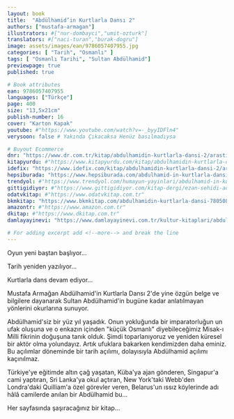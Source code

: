 ```yaml
---
layout: book
title:  "Abdülhamid’in Kurtlarla Dansı 2"
authors: ["mustafa-armagan"]
illustrators: #["nur-dombayci","umit-ozturk"]
translators: #["naci-turan","burak-dogru"]
image: assets/images/ean/9786057407955.jpg
categories: [ "Tarih", "Osmanlı" ]
tags: [ "Osmanlı Tarihi", "Sultan Abdülhamid"]
previewpage: true
published: true

# Book attributes
ean: 9786057407955
languages: ["Türkçe"]
page: 400
size: "13,5x21cm"
publish-number: 16
cover: "Karton Kapak"
youtube: #"https://www.youtube.com/watch?v=-_byyIDFln4"
verysoon: false # Yakında Çıkacaksa Henüz basılmadıysa

# Buyout Ecommerce
dnr: "https://www.dr.com.tr/kitap/abdulhamidin-kurtlarla-dansi-2/arastirma-tarih/tarih/osmanli-tarihi/urunno=0002010272001"
kitapyurdu: #"https://www.kitapyurdu.com/kitap/abdulhamidin-kurtlarla-dansi-1/599382.html"
idefix: "https://www.idefix.com/kitap/abdulhamidin-kurtlarla-dansi-2/arastirma-tarih/tarih/osmanli-tarihi/urunno=0002010272001"
hepsiburada: "https://www.hepsiburada.com/abdulhamid-in-kurtlarla-dansi-2-p-HBCV000037ZI4Q"
trendyol: #"https://www.trendyol.com/humayun-yayinlari/abdulhamid-in-kurtlarla-dansi-1-p-156300963"
gittigidiyor: #"https://www.gittigidiyor.com/kitap-dergi/ezan-sehidi-adnan-menderes_pdp_732728793"
odatvkitap: #"https://www.odatvkitap.com.tr"
bkmkitap: "https://www.bkmkitap.com/abdulhamidin-kurtlarla-dansi-780508?waw_keyword=Abd%C3%BClhamid%E2%80%99in%20Kurtlarla%20Dans%C4%B1%202"
amazontr: #"https://www.amazon.com.tr"
dkitap: #"https://www.dkitap.com.tr"
damlayayinevi: "https://www.damlayayinevi.com.tr/kultur-kitaplari/abdulhamid-in-kurtlarla-dansi-3"

# For adding excerpt add <!--more--> and break the line
---
```

Oyun yeni baştan başlıyor...

Tarih yeniden yazılıyor...

Kurtlarla dans devam ediyor...

Mustafa Armağan Abdülhamid'in Kurtlarla Dansı 2'de yine özgün belge ve bilgilere dayanarak Sultan Abdülhamid'in bugüne kadar anlatılmayan yönlerini okurlarına sunuyor.
<!--more-->

Abdülhamid'siz bir yüz yıl yaşadık.
Onun yokluğunda bir imparatorluğun un ufak oluşuna ve o enkazın içinden "küçük Osmanlı" diyebileceğimiz Misak-ı Milli fikrinin doğuşuna tanık olduk.
Şimdi toparlanıyoruz ve yeniden küresel bir aktör olma yolundayız.
Artık ufuklara bakarken kendimizden daha eminiz.
Bu açılımlar döneminde bir tarih açılımı, dolayısıyla Abdülhamid açılımı kaçınılmaz.

Türkiye'ye eğitimde altın çağ yaşatan, Küba'ya ajan gönderen, Singapur'a cami yaptıran, Sri Lanka'ya okul açtıran, New York'taki Webb'den Londra'daki Quilliam'a özel görevler veren, Belarus'un ıssız köylerinde adı hâlâ camilerde anılan bir Abdülhamid bu...

Her sayfasında şaşıracağınız bir kitap...